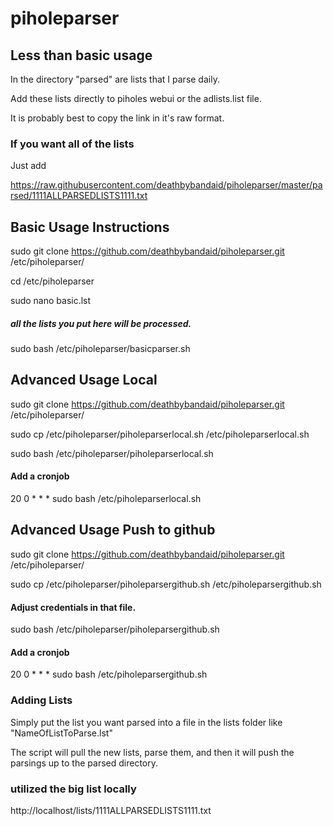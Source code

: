 # piholeparser

## Less than basic usage

In the directory "parsed" are lists that I parse daily.

Add these lists directly to piholes webui or the adlists.list file.

It is probably best to copy the link in it's raw format.

### If you want all of the lists

Just add
 
https://raw.githubusercontent.com/deathbybandaid/piholeparser/master/parsed/1111ALLPARSEDLISTS1111.txt

## Basic Usage Instructions

sudo git clone https://github.com/deathbybandaid/piholeparser.git /etc/piholeparser/

cd /etc/piholeparser

sudo nano basic.lst 

##### all the lists you put here will be processed.

sudo bash /etc/piholeparser/basicparser.sh

## Advanced Usage Local

sudo git clone https://github.com/deathbybandaid/piholeparser.git /etc/piholeparser/

sudo cp /etc/piholeparser/piholeparserlocal.sh /etc/piholeparserlocal.sh

sudo bash /etc/piholeparser/piholeparserlocal.sh

#### Add a cronjob

20 0 * * * sudo bash /etc/piholeparserlocal.sh

## Advanced Usage Push to github

sudo git clone https://github.com/deathbybandaid/piholeparser.git /etc/piholeparser/

sudo cp /etc/piholeparser/piholeparsergithub.sh /etc/piholeparsergithub.sh

#### Adjust credentials in that file.

sudo bash /etc/piholeparser/piholeparsergithub.sh

#### Add a cronjob

20 0 * * * sudo bash /etc/piholeparsergithub.sh

### Adding Lists

Simply put the list you want parsed into a file in the lists folder like "NameOfListToParse.lst"

The script will pull the new lists, parse them, and then it will push the parsings up to the parsed directory.

### utilized the big list locally

http://localhost/lists/1111ALLPARSEDLISTS1111.txt
